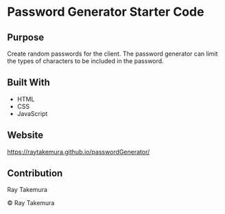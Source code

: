 # Password Generator Starter Code

## Purpose
Create random passwords for the client.
The password generator can limit the types of characters to be included in the password.

## Built With
* HTML
* CSS
* JavaScript

## Website
https://raytakemura.github.io/passwordGenerator/

## Contribution
Ray Takemura

&copy; Ray Takemura
